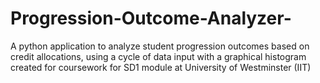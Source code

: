 # Progression-Outcome-Analyzer-
A python application to analyze  student progression outcomes based on credit allocations, using a cycle of data input with a graphical histogram created for coursework for SD1 module at University of Westminster (IIT)
